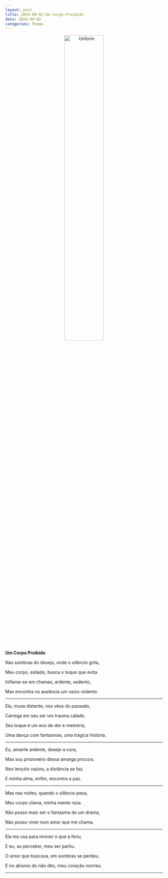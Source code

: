 ```yaml
---
layout: post
title: 2024-09-02-Um-Corpo-Proibido
date: 2024-09-02
categories: Poema
---
```


<p align="center">
<img src="{{ site.baseurl }}/images/2024-09-02-Um-Corpo-Proibido.webp" 
height="50%" width="50%" alt="Unform" />
</p>

**Um Corpo Proibido**

Nas sombras do desejo, onde o silêncio grita,  

Meu corpo, exilado, busca o toque que evita.  

Inflama-se em chamas, ardente, sedento,  

Mas encontra na ausência um vazio violento.

---

Ela, musa distante, nos véus do passado,  

Carrega em seu ser um trauma calado.  

Seu toque é um eco de dor e memória,  

Uma dança com fantasmas, uma trágica história.

---

Eu, amante ardente, desejo a cura,  

Mas sou prisioneiro dessa amarga procura.  

Nos lençóis vazios, a distância se faz,  

E minha alma, enfim, encontra a paz.

---

Mas nas noites, quando o silêncio pesa,  

Meu corpo clama, minha mente reza.  

Não posso mais ser o fantasma de um drama,  

Não posso viver num amor que me chama.

---

Ela me usa para reviver o que a feriu,  

E eu, ao perceber, meu ser partiu.  

O amor que buscava, em sombras se perdeu,  

E no abismo do não dito, meu coração morreu.

---

